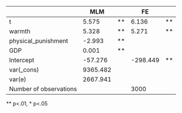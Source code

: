 |                        | MLM      |    | FE       |    |
|------------------------|----------|----|----------|----|
| t                      | 5.575    | ** | 6.136    | ** |
| warmth                 | 5.328    | ** | 5.271    | ** |
| physical_punishment    | -2.993   | ** |          |    |
| GDP                    | 0.001    | ** |          |    |
| Intercept              | -57.276  |    | -298.449 | ** |
| var(_cons)             | 9365.482 |    |          |    |
| var(e)                 | 2667.941 |    |          |    |
| Number of observations |          |    | 3000     |    |
** p<.01, * p<.05
